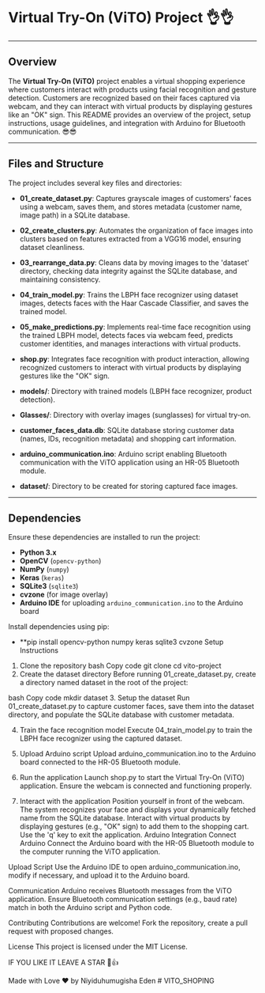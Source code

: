 # Virtual Try-On (ViTO) Project 👌👌

---

## Overview

The **Virtual Try-On (ViTO)** project enables a virtual shopping experience where customers interact with products using facial recognition and gesture detection. Customers are recognized based on their faces captured via webcam, and they can interact with virtual products by displaying gestures like an "OK" sign. This README provides an overview of the project, setup instructions, usage guidelines, and integration with Arduino for Bluetooth communication. 😎😎

---

## Files and Structure

The project includes several key files and directories:

- **01_create_dataset.py**: Captures grayscale images of customers' faces using a webcam, saves them, and stores metadata (customer name, image path) in a SQLite database.
  
- **02_create_clusters.py**: Automates the organization of face images into clusters based on features extracted from a VGG16 model, ensuring dataset cleanliness.
  
- **03_rearrange_data.py**: Cleans data by moving images to the 'dataset' directory, checking data integrity against the SQLite database, and maintaining consistency.
  
- **04_train_model.py**: Trains the LBPH face recognizer using dataset images, detects faces with the Haar Cascade Classifier, and saves the trained model.
  
- **05_make_predictions.py**: Implements real-time face recognition using the trained LBPH model, detects faces via webcam feed, predicts customer identities, and manages interactions with virtual products.
  
- **shop.py**: Integrates face recognition with product interaction, allowing recognized customers to interact with virtual products by displaying gestures like the "OK" sign.
  
- **models/**: Directory with trained models (LBPH face recognizer, product detection).

- **Glasses/**: Directory with overlay images (sunglasses) for virtual try-on.

- **customer_faces_data.db**: SQLite database storing customer data (names, IDs, recognition metadata) and shopping cart information.

- **arduino_communication.ino**: Arduino script enabling Bluetooth communication with the ViTO application using an HR-05 Bluetooth module.

- **dataset/**: Directory to be created for storing captured face images.

---

## Dependencies

Ensure these dependencies are installed to run the project:

- **Python 3.x**
- **OpenCV** (`opencv-python`)
- **NumPy** (`numpy`)
- **Keras** (`keras`)
- **SQLite3** (`sqlite3`)
- **cvzone** (for image overlay)
- **Arduino IDE** for uploading `arduino_communication.ino` to the Arduino board

Install dependencies using pip:

- **pip install opencv-python numpy keras sqlite3 cvzone
Setup Instructions
1. Clone the repository
bash
Copy code
git clone <repository-url>
cd vito-project
2. Create the dataset directory
Before running 01_create_dataset.py, create a directory named dataset in the root of the project:

bash
Copy code
mkdir dataset
3. Setup the dataset
Run 01_create_dataset.py to capture customer faces, save them into the dataset directory, and populate the SQLite database with customer metadata.

4. Train the face recognition model
Execute 04_train_model.py to train the LBPH face recognizer using the captured dataset.

5. Upload Arduino script
Upload arduino_communication.ino to the Arduino board connected to the HR-05 Bluetooth module.

6. Run the application
Launch shop.py to start the Virtual Try-On (ViTO) application. Ensure the webcam is connected and functioning properly.

7. Interact with the application
Position yourself in front of the webcam.
The system recognizes your face and displays your dynamically fetched name from the SQLite database.
Interact with virtual products by displaying gestures (e.g., "OK" sign) to add them to the shopping cart.
Use the 'q' key to exit the application.
Arduino Integration
Connect Arduino
Connect the Arduino board with the HR-05 Bluetooth module to the computer running the ViTO application.

Upload Script
Use the Arduino IDE to open arduino_communication.ino, modify if necessary, and upload it to the Arduino board.

Communication
Arduino receives Bluetooth messages from the ViTO application. Ensure Bluetooth communication settings (e.g., baud rate) match in both the Arduino script and Python code.

Contributing
Contributions are welcome! Fork the repository, create a pull request with proposed changes.

License
This project is licensed under the MIT License.

IF YOU LIKE IT LEAVE A STAR 🤣👍

Made with Love ❤️ by Niyiduhumugisha Eden
#   V I T O _ S H O P I N G  
 
